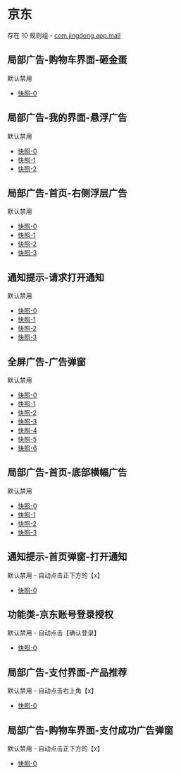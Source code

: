 # 京东

存在 10 规则组 - [com.jingdong.app.mall](/src/apps/com.jingdong.app.mall.ts)

## 局部广告-购物车界面-砸金蛋

默认禁用

- [快照-0](https://i.gkd.li/import/12642266)

## 局部广告-我的界面-悬浮广告

默认禁用

- [快照-0](https://i.gkd.li/import/12642270)
- [快照-1](https://i.gkd.li/import/12774910)
- [快照-2](https://i.gkd.li/import/13242002)

## 局部广告-首页-右侧浮层广告

默认禁用

- [快照-0](https://i.gkd.li/import/13165659)
- [快照-1](https://i.gkd.li/import/12837870)
- [快照-2](https://i.gkd.li/import/13072091)
- [快照-3](https://i.gkd.li/import/12837870)

## 通知提示-请求打开通知

默认禁用

- [快照-0](https://i.gkd.li/import/12839864)
- [快照-1](https://i.gkd.li/import/13772299)
- [快照-2](https://i.gkd.li/import/13917163)
- [快照-3](https://i.gkd.li/import/12839865)

## 全屏广告-广告弹窗

默认禁用

- [快照-0](https://i.gkd.li/import/13165721)
- [快照-1](https://i.gkd.li/import/13218034)
- [快照-2](https://i.gkd.li/import/13241883)
- [快照-3](https://i.gkd.li/import/132599029)
- [快照-4](https://i.gkd.li/import/13258996)
- [快照-5](https://i.gkd.li/import/13336847)
- [快照-6](https://i.gkd.li/import/14162769)

## 局部广告-首页-底部横幅广告

默认禁用

- [快照-0](https://i.gkd.li/import/13258973)
- [快照-1](https://i.gkd.li/import/13258980)
- [快照-2](https://i.gkd.li/import/13258981)
- [快照-3](https://i.gkd.li/import/14163014)

## 通知提示-首页弹窗-打开通知

默认禁用 - 自动点击正下方的【x】

- [快照-0](https://i.gkd.li/import/13463618)

## 功能类-京东账号登录授权

默认禁用 - 自动点击【确认登录】

- [快照-0](https://i.gkd.li/import/12901734)

## 局部广告-支付界面-产品推荐

默认禁用 - 自动点击右上角【x】

- [快照-0](https://i.gkd.li/import/13191146)

## 局部广告-购物车界面-支付成功广告弹窗

默认禁用 - 自动点击正下方的【x】

- [快照-0](https://i.gkd.li/import/13446362)
